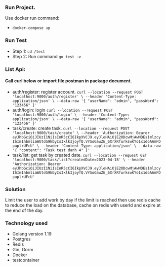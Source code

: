 ### Run Project.
Use docker run command:
- `docker-compose up`

### Run Test 
- Step 1: `cd /test`
- Step 2: Run command `go test -v`
### List Api:
#### Call curl below or import file postman in package document.
- auth/register: register account.
  ``
  curl --location --request POST 'localhost:9000/auth/register' \
  --header 'Content-Type: application/json' \
  --data-raw '{
  "userName": "admin",
  "passWord": "123456"
  }'
  ``
- auth/login: login
  ``
  curl --location --request POST 'localhost:9000/auth/login' \
  --header 'Content-Type: application/json' \
  --data-raw '{
  "userName": "admin",
  "passWord": "123456"
  }'
  ``
- task/create: create task.
  ``
  curl --location --request POST 'localhost:9000/task/create' \
  --header 'Authorization: Bearer eyJhbGciOiJIUzI1NiIsInR5cCI6IkpXVCJ9.eyJleHAiOjE2ODcwMjAwMDEsImlzcyI6Im1hbmliaWUtdG9kbyIsIklkIjoyfQ.VYSoGawZE_6XrXRfurkswKYo1x1doAAmFDpuplrUFcU' \
  --header 'Content-Type: application/json' \
  --data-raw '{
  "content": "Task test danh 4"
  }'
  ``
- task/list: get task by created date.
  ``
  curl --location --request GET 'localhost:9000/task/list?createdDate=2023-04-18' \
  --header 'Authorization: Bearer eyJhbGciOiJIUzI1NiIsInR5cCI6IkpXVCJ9.eyJleHAiOjE2ODcwMjAwMDEsImlzcyI6Im1hbmliaWUtdG9kbyIsIklkIjoyfQ.VYSoGawZE_6XrXRfurkswKYo1x1doAAmFDpuplrUFcU'
  ``

### Solution
Limit the user to add work by day if the limit is reached then use redis cache to
reduce the load on the database, cache on redis with userId and expire at the end of the day.

### Technology used
- Golang version 1.19
- Postgres
- Redis
- Gin, Gorm
- Docker
- testcontainer